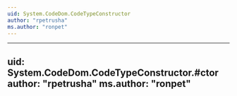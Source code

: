 ```yaml
---
uid: System.CodeDom.CodeTypeConstructor
author: "rpetrusha"
ms.author: "ronpet"
---
```


---
uid: System.CodeDom.CodeTypeConstructor.#ctor
author: "rpetrusha"
ms.author: "ronpet"
---
